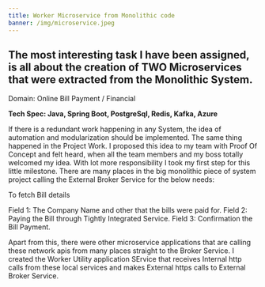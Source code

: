 ```yaml
---
title: Worker Microservice from Monolithic code
banner: /img/microservice.jpeg
---
```


<h2>The most interesting task I have been assigned, is all about the creation of TWO Microservices that were extracted from the Monolithic System.</h2>

Domain: Online Bill Payment / Financial

<strong>Tech Spec: Java, Spring Boot, PostgreSql, Redis, Kafka, Azure</strong>

If there is a redundant work happening in any System, the idea of automation and modularization should be implemented. The same thing happened in the Project Work. I proposed this idea to my team with Proof Of Concept and felt heard, when all the team members and my boss totally welcomed my idea.
With lot more responsibility I took my first step for this little milestone. There are many places in the big monolithic piece of system project calling the External Broker Service for the below needs:

To fetch Bill details

Field 1:  The Company Name and other that the bills were paid for.
Field 2: Paying the Bill through Tightly Integrated Service.
Field 3: Confirmation the Bill Payment.

Apart from this, there were other microservice applications that are calling these network apis from many places straight to the Broker Service. I created the Worker Utility application SErvice that receives Internal http calls from these local services and makes External https calls to External Broker Service.